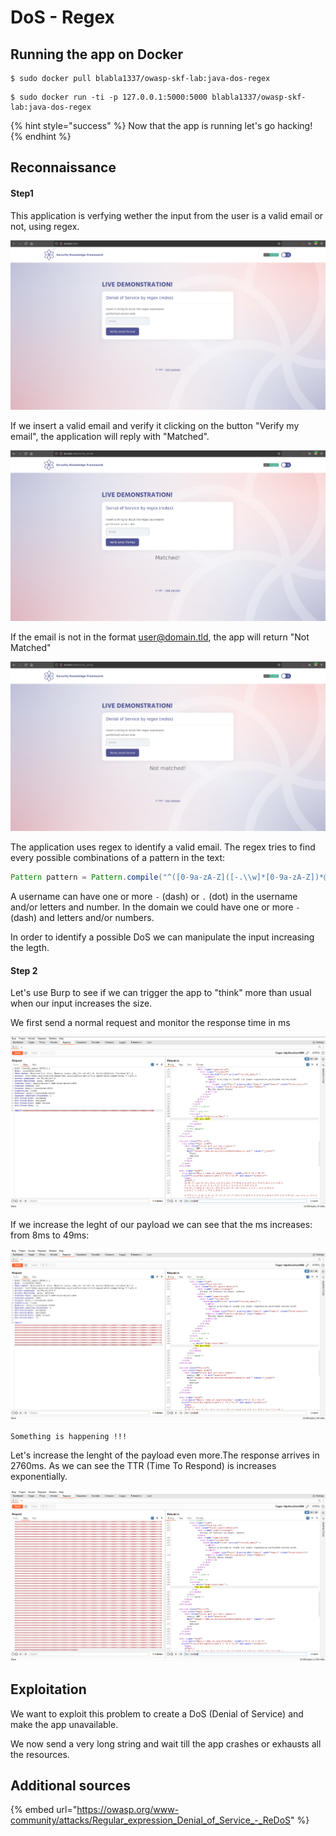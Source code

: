 # DoS - Regex

## Running the app on Docker

```
$ sudo docker pull blabla1337/owasp-skf-lab:java-dos-regex
```

```
$ sudo docker run -ti -p 127.0.0.1:5000:5000 blabla1337/owasp-skf-lab:java-dos-regex
```

{% hint style="success" %}
Now that the app is running let's go hacking!
{% endhint %}

## Reconnaissance

#### Step1

This application is verfying wether the input from the user is a valid email or not, using regex.

![](../../.gitbook/assets/python/DOS-Regex/1.png)

If we insert a valid email and verify it clicking on the button "Verify my email", the application will reply with "Matched".

![](../../.gitbook/assets/python/DOS-Regex/2.png)

If the email is not in the format user@domain.tld, the app will return "Not Matched"

![](../../.gitbook/assets/python/DOS-Regex/3.png)

The application uses regex to identify a valid email. The regex tries to find every possible combinations of a pattern in the text:

```java
Pattern pattern = Pattern.compile("^([0-9a-zA-Z]([-.\\w]*[0-9a-zA-Z])*@{1}([0-9a-zA-Z][-\\w]*[0-9a-zA-Z]\\.)+[a-zA-Z]{2,9})$", Pattern.CASE_INSENSITIVE);
```

A username can have one or more `-` (dash) or `.` (dot) in the username and/or letters and number. In the domain we could have one or more `-` (dash) and letters and/or numbers.

In order to identify a possible DoS we can manipulate the input increasing the legth.

#### Step 2

Let's use Burp to see if we can trigger the app to "think" more than usual when our input increases the size.

We first send a normal request and monitor the response time in ms

![](../../.gitbook/assets/java/DOS-Regex/4.png)

If we increase the leght of our payload we can see that the ms increases: from 8ms to 49ms:

![](../../.gitbook/assets/java/DOS-Regex/5.png)

```
Something is happening !!!
```

Let's increase the lenght of the payload even more.The response arrives in 2760ms. As we can see the TTR (Time To Respond) is increases exponentially.

![](../../.gitbook/assets/java/DOS-Regex/6.png)

## Exploitation

We want to exploit this problem to create a DoS (Denial of Service) and make the app unavailable.

We now send a very long string and wait till the app crashes or exhausts all the resources.

## Additional sources

{% embed url="https://owasp.org/www-community/attacks/Regular_expression_Denial_of_Service_-_ReDoS" %}
